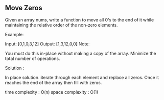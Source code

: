 ## Move Zeros

Given an array nums, write a function to move all 0's to the end of it while maintaining the relative order of the non-zero elements.

Example:

Input: [0,1,0,3,12]
Output: [1,3,12,0,0]
Note:

You must do this in-place without making a copy of the array.
Minimize the total number of operations. 

Solution : 

In place solution. iterate through each element and replace all zeros.
Once it reaches the end of the array then fill with zeros.

time complexity : O(n)
space complexity : O(1)

